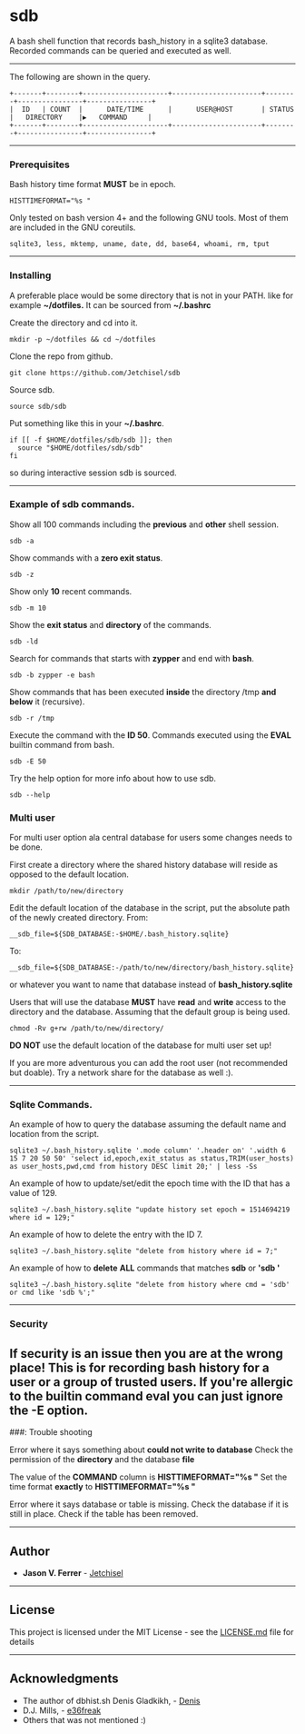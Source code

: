 # sdb

A bash shell function that records bash_history in a sqlite3 database.
Recorded commands can be queried and executed as well.

----
The following are shown in the query.
```
+-------+--------+---------------------+----------------------+--------+----------------+----------------+
|  ID   | COUNT  |      DATE/TIME      |      USER@HOST       | STATUS |   DIRECTORY    |▶   COMMAND     |
+-------+--------+---------------------+----------------------+--------+----------------+----------------+
```

----
### Prerequisites

Bash history time format **MUST** be in epoch.
```
HISTTIMEFORMAT="%s "
```

Only tested on bash version 4+ and the following GNU tools. Most of them are included in the GNU coreutils.

```
sqlite3, less, mktemp, uname, date, dd, base64, whoami, rm, tput
```

----
### Installing

A preferable place would be some directory that is not in your PATH.
like for example **~/dotfiles.** It can be sourced from **~/.bashrc**

Create the directory and cd into it.
```
mkdir -p ~/dotfiles && cd ~/dotfiles
```
Clone the repo from github.
```
git clone https://github.com/Jetchisel/sdb
```
Source sdb.
```
source sdb/sdb
```

Put something like this in your **~/.bashrc**.
```
if [[ -f $HOME/dotfiles/sdb/sdb ]]; then
  source "$HOME/dotfiles/sdb/sdb"
fi
```
so during interactive session sdb is sourced.

----
### Example of sdb commands.

Show all 100 commands including the **previous** and **other** shell session.
```
sdb -a
```
Show commands with a **zero exit status**.
```
sdb -z
```

Show only **10** recent commands.
```
sdb -m 10
```

Show the **exit status** and **directory** of the commands.
```
sdb -ld
```

Search for commands that starts with **zypper** and end with **bash**.
```
sdb -b zypper -e bash
```

Show commands that has been executed **inside** the directory /tmp **and below** it (recursive).
```
sdb -r /tmp
```

Execute the command with the **ID 50**. Commands executed using the **EVAL** builtin command from bash.
```
sdb -E 50
```

Try the help option for more info about how to use sdb.
```
sdb --help
```

### Multi user
For multi user option ala central database for users some changes needs to be done.

First create a directory where the shared history database will reside as opposed to the default location.
```
mkdir /path/to/new/directory
```

Edit the default location of the database in the script, put the absolute path of the newly created directory.
From:
```
__sdb_file=${SDB_DATABASE:-$HOME/.bash_history.sqlite}
```
To:
```
__sdb_file=${SDB_DATABASE:-/path/to/new/directory/bash_history.sqlite}
```
or whatever you want to name that database instead of **bash_history.sqlite**


Users that will use the database **MUST** have **read** and **write** access to the directory and the database.
Assuming that the default group is being used. 
```
chmod -Rv g+rw /path/to/new/directory/
 ```

**DO NOT** use the default location of the database for multi user set up!


If you are more adventurous you can add the root user (not recommended but doable).
Try a network share for the database as well :).

----
### Sqlite Commands.
An example of how to query the database assuming the default name and location from the script.
```
sqlite3 ~/.bash_history.sqlite '.mode column' '.header on' '.width 6 15 7 20 50 50' 'select id,epoch,exit_status as status,TRIM(user_hosts) as user_hosts,pwd,cmd from history DESC limit 20;' | less -Ss
```

An example of how to update/set/edit the epoch time with the ID that has a value of 129.
```
sqlite3 ~/.bash_history.sqlite "update history set epoch = 1514694219 where id = 129;"
```

An example of how to delete the entry with the ID 7.
```
sqlite3 ~/.bash_history.sqlite "delete from history where id = 7;"
```

An example of how to **delete** **ALL** commands that matches **sdb** or **'sdb '**

```
sqlite3 ~/.bash_history.sqlite "delete from history where cmd = 'sdb' or cmd like 'sdb %';"
```

---
### Security

If security is an issue then you are at the wrong place!
This is for recording bash history for a user or a group of trusted users.
If you're allergic to the builtin command **eval** you can just ignore the **-E** option.
---
###: Trouble shooting

Error where it says something about **could not write to database**
Check the permission of the **directory** and the database **file**

The value of the **COMMAND** column is **HISTTIMEFORMAT="%s "**
Set the time format **exactly** to **HISTTIMEFORMAT="%s "**

Error where it says database or table is missing.
Check the database if it is still in place.
Check if the table has been removed.

----
## Author

* **Jason V. Ferrer** - [Jetchisel](https://github.com/Jetchisel)

----
## License

This project is licensed under the MIT License - see the [LICENSE.md](LICENSE.md) file for details

----
## Acknowledgments

* The author of dbhist.sh Denis Gladkikh, - [Denis](https://www.outcoldman.com/en/archive/2017/07/19/dbhist)
* D.J. Mills, - [e36freak](https://github.com/e36freak)
* Others that was not mentioned :)


